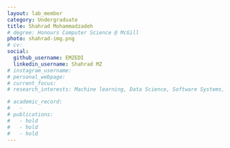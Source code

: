 ```yaml
---
layout: lab_member
category: Undergraduate
title: Shahrad Mohammadzadeh
# degree: Honours Computer Science @ McGill 
photo: shahrad-img.png
# cv: 
social:
  github_username: EMZEDI
  linkedin_username: Shahrad MZ
# instagram_username:
# personal_webpage: 
# current_focus:
# research_interests: Machine learning, Data Science, Software Systems, Music Technology 

# academic_record:
#   -
# publications:
#   - hold
#   - hold
#   - hold
---
```

